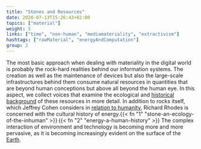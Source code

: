 ```yaml
---
title: "Stones and Resources"
date: 2020-07-13T15:26:43+02:00
topics: ["material"]
weight: 5
links: ["time", "non-human", "mediamateriality", "extractivism"]
hashtags: ["rawMaterial", "energyAndComputation"]
group: 2
---
```


The most basic approach when dealing with materiality in the digital world is probably the rock-hard realities behind our information systems. The creation as well as the maintenance of devices but also the large-scale infrastructures behind them consume natural resources in quantities that are beyond human conceptions but above all beyond the human eye. In this aspect, we collect voices that examine the ecological and [historical background](https://muse.jhu.edu/article/712112) of these resources in more detail. In addition to rocks itself, which Jeffrey Cohen considers in [relation to humanity](http://www.continentcontinent.cc/index.php/continent/article/view/181), Richard Rhodes is concerned with the cultural history of energy.{{< fn "1" "stone-an-ecology-of-the-inhuman" >}}&#8239;{{< fn "2" "energy-a-human-history" >}} The complex interaction of environment and technology is becoming more and more pervasive, as it is becoming increasingly evident on the surface of the [Earth](http://erde-film.at/english).

